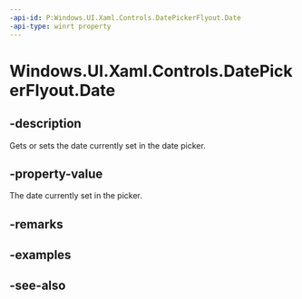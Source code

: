 ```yaml
---
-api-id: P:Windows.UI.Xaml.Controls.DatePickerFlyout.Date
-api-type: winrt property
---
```


<!-- Property syntax
public Windows.Foundation.DateTime Date { get;  set; }
-->

# Windows.UI.Xaml.Controls.DatePickerFlyout.Date

## -description
Gets or sets the date currently set in the date picker.



## -property-value
The date currently set in the picker.

## -remarks

## -examples

## -see-also
